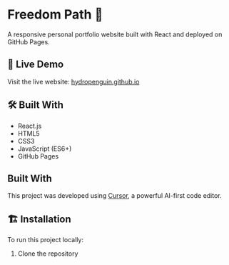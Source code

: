 # Freedom Path 🌟

A responsive personal portfolio website built with React and deployed on GitHub Pages.

## 🚀 Live Demo

Visit the live website: [hydropenguin.github.io](https://hydropenguin.github.io)

## 🛠️ Built With

- React.js
- HTML5
- CSS3
- JavaScript (ES6+)
- GitHub Pages

## Built With
This project was developed using [Cursor](https://cursor.sh/), a powerful AI-first code editor.

## 🏗️ Installation

To run this project locally:

1. Clone the repository
